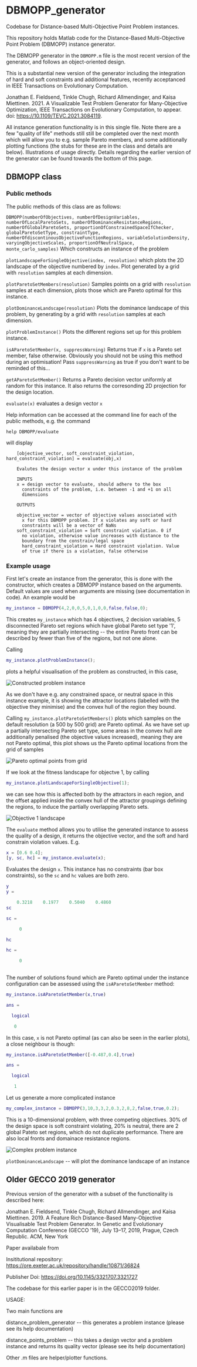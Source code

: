 # DBMOPP_generator

Codebase for Distance-based Multi-Objective Point Problem instances.

This repository holds Matlab code for the Distance-Based Multi-Objective Point Problem (DBMOPP) instance generator. 

The DBMOPP generator in the <code>DBMOPP.m</code> file is the most recent version of the generator, and follows an object-oriented design. 

This is a substantial new version of the generator including the integration of hard and soft constraints and additional features, recently acceptanced in IEEE Transactions on Evolutionary Computation.

Jonathan E. Fieldsend, Tinkle Chugh, Richard Allmendinger, and Kaisa Miettinen. 
2021. A Visualizable Test Problem Generator for Many-Objective Optimization, 
IEEE Transactions on Evolutionary Computation, 
to appear. doi: https://10.1109/TEVC.2021.3084119.

All instance generation functionality is in this single file. Note there are a few "quality of life" methods still still be completed over the next month which will allow you to e.g. sample Pareto members, and some additionally plotting functions (the stubs for these are in the class and details are below). Illustrations of usage directly. Details regarding the earlier version of the generator can be found towards the bottom of this page.

## DBMOPP class

### Public methods
The public methods of this class are as follows:

<code>DBMOPP(numberOfObjectives, numberOfDesignVariables, numberOfLocalParetoSets, numberOfDominanceResistanceRegions, numberOfGlobalParetoSets, proportionOfConstrainedSpaceIfChecker, globalParetoSetType, constraintType, numberOfdiscontinousObjectiveFunctionRegions, variableSolutionDensity, varyingObjectiveScales, proportionOfNeutralSpace, monte_carlo_samples)</code> Which constructs an instance of the problem 

<code>plotLandscapeForSingleObjective(index, resolution)</code> which plots the 2D landscape of the objective numbered by <code>index</code>. Plot generated by a grid with <code>resolution</code> samples at each dimension.

<code>plotParetoSetMembers(resolution)</code> Samples points on a grid with <code>resolution</code> samples at each dimension, plots those which are Pareto optimal for this instance.

<code>plotDominanceLandscape(resolution)</code> Plots the dominance landscape of this problem, by generating by a grid with <code>resolution</code> samples at each dimension.

<code>plotProblemInstance()</code> Plots the different regions set up for this problem instance.

<code>isAParetoSetMember(x, suppressWarning)</code> Returns true if <code>x</code> is a Pareto set member, false otherwise. Obviously you should not be using this method during an optimisation! Pass <code>suppressWarning</code> as true if you don't want to be reminded of this...

<code>getAParetoSetMember()</code> Returns a Pareto decision vector uniformly at random for this instance. It also returns the corresonding 2D projection for the design location.

<code>evaluate(x)</code> evaluates a design vector <code>x</code>

Help information can be accessed at the command line for each of the public methods, e.g. the command

<code>help DBMOPP/evaluate</code>

will display

```
    [objective_vector, soft_constraint_violation, hard_constraint_violation] = evaluate(obj,x)
 
    Evalutes the design vector x under this instance of the problem
 
    INPUTS
    x = design vector to evaluate, should adhere to the box
      constraints of the problem, i.e. between -1 and +1 on all
      dimensions
 
    OUTPUTS
  
    objective_vector = vector of objective values associated with
      x for this DBMOPP problem. If x violates any soft or hard
      constraints will be a vector of NaNs
    soft_constraint_violation = Soft constraint violation. 0 if
      no violation, otherwise value increases with distance to the
      boundary from the constrain/legal space
      hard_constraint_violation = Hard constraint violation. Value
      of true if there is a violation, false otherwise 
```

### Example usage

First let's create an instance from the generator, this is done with the constructor, which creates a DBMOPP instance based on the arguments. Default values are used when arguments are missing (see documentation in code). An example would be

```Matlab
my_instance = DBMOPP(4,2,0,0,5,0,1,0,0,false,false,0);
```
This creates <code>my_instance</code> which has 4 objectives, 2 decision variables, 5 disconnected Pareto set regions which have global Pareto set type '1', meaning they are partially intersecting -- the entire Pareto front can be described by fewer than five of the regions, but not one alone.

Calling 
```Matlab
my_instance.plotProblemInstance();
```
plots a helpful visualisation of the problem as constructed, in this case, 
 
![Constructed problem instance](/assets/images/instance_regions.jpg "Constructed problem instance")

As we don't have e.g. any constrained space, or neutral space in this instance example, it is showing the attractor locations (labelled with the objective they minimise) and the convex hull of the region they bound.
 
Calling <code>my_instance.plotParetoSetMembers()</code> plots which samples on the default resolution (a 500 by 500 grid) are Pareto optimal. As we have set up a partially intersecting Pareto set type, some areas in the convex hull are additionally penalised (the objective values increased), meaning they are not Pareto optimal, this plot shows us the Pareto optimal locations from the grid of samples 

![Pareto optimal points from grid](/assets/images/instance_pareto.jpg "Pareto optimal points from grid")
 
If we look at the fitness landscape for objectve 1, by calling 
```Matlab
my_instance.plotLandscapeForSingleObjective(1);
``` 
we can see how this is affected both by the attractors in each region, and the offset applied inside the convex hull of the attractor groupings defining the regions, to induce the partially overlapping Pareto sets. 
 
![Objective 1 landscape](/assets/images/example_objective1.jpg "Objective 1 landscape")

The <code>evaluate</code> method allows you to utilise the generated instance to assess the quality of a design, it returns the objective vector, and the soft and hard constrain violation values. E.g.
    
```Matlab
x = [0.6 0.4];
[y, sc, hc] = my_instance.evaluate(x);
```
Evaluates the design <code>x</code>. This instance has no constraints (bar box constraints), so the <code>sc</code> and <code>hc</code> values are both zero.

```Matlab
y
y =

    0.3218    0.1977    0.5040    0.4860
sc

sc =

     0

hc

hc =

     0
 
```    

The number of solutions found which are Pareto optimal under the instance configuration can be assessed using the <code>isAParetoSetMember</code> method:

```Matlab
my_instance.isAParetoSetMember(x,true)

ans =

  logical

   0
```
In this case, <code>x</code> is not Pareto optimal (as can also be seen in the earlier plots), a close neighbour is though:

```Matlab
my_instance.isAParetoSetMember([-0.487,0.4],true)

ans =

  logical

   1
```

Let us generate a more complicated instance

```Matlab
my_complex_instance = DBMOPP(3,10,3,3,2,0.3,2,8,2,false,true,0.2);
```
This is a 10-dimensional problem, with three competing objectives. 30% of the design space is soft constraint violating, 20% is neutral, there are 2 global Pateto set regions, which do not duplicate performance. There are also local fronts and domainace resistance regions.

![Complex problem instance](/assets/images/complex_dbmopp.jpg "Complex problem instance")


<code>plotDominanceLandscape</code> -- will plot the dominance landscape of an instance

## Older GECCO 2019 generator

Previous version of the generator with a subset of the functionality is described here:

Jonathan E. Fieldsend, Tinkle Chugh, Richard Allmendinger, and Kaisa Miettinen.
2019. A Feature Rich Distance-Based Many-Objective Visualisable
Test Problem Generator. In Genetic and Evolutionary Computation Conference
(GECCO ’19), July 13–17, 2019, Prague, Czech Republic. ACM, New York

Paper availabale from

Insititutional repository: https://ore.exeter.ac.uk/repository/handle/10871/36824

Publisher Doi: https://doi.org/10.1145/3321707.3321727

The codebase for this earlier paper is in the GECCO2019 folder.

USAGE:

Two main functions are 

distance_problem_generator -- this generates a problem instance (please see its help documentation)

distance_points_problem -- this takes a design vector and a problem instance and returns its quality vector (please see its help documentation)

Other .m files are helper/plotter functions.

